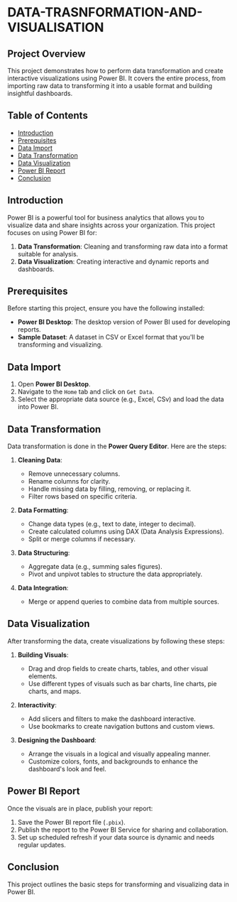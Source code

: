# DATA-TRASNFORMATION-AND-VISUALISATION
## Project Overview

This project demonstrates how to perform data transformation and create interactive visualizations using Power BI. It covers the entire process, from importing raw data to transforming it into a usable format and building insightful dashboards.

## Table of Contents

- [Introduction](#introduction)
- [Prerequisites](#prerequisites)
- [Data Import](#data-import)
- [Data Transformation](#data-transformation)
- [Data Visualization](#data-visualization)
- [Power BI Report](#power-bi-report)
- [Conclusion](#conclusion)

## Introduction

Power BI is a powerful tool for business analytics that allows you to visualize data and share insights across your organization. This project focuses on using Power BI for:

1. **Data Transformation**: Cleaning and transforming raw data into a format suitable for analysis.
2. **Data Visualization**: Creating interactive and dynamic reports and dashboards.

## Prerequisites

Before starting this project, ensure you have the following installed:

- **Power BI Desktop**: The desktop version of Power BI used for developing reports.
- **Sample Dataset**: A dataset in CSV or Excel format that you'll be transforming and visualizing.

## Data Import

1. Open **Power BI Desktop**.
2. Navigate to the `Home` tab and click on `Get Data`.
3. Select the appropriate data source (e.g., Excel, CSv) and load the data into Power BI.

## Data Transformation

Data transformation is done in the **Power Query Editor**. Here are the steps:

1. **Cleaning Data**: 
   - Remove unnecessary columns.
   - Rename columns for clarity.
   - Handle missing data by filling, removing, or replacing it.
   - Filter rows based on specific criteria.

2. **Data Formatting**:
   - Change data types (e.g., text to date, integer to decimal).
   - Create calculated columns using DAX (Data Analysis Expressions).
   - Split or merge columns if necessary.

3. **Data Structuring**:
   - Aggregate data (e.g., summing sales figures).
   - Pivot and unpivot tables to structure the data appropriately.

4. **Data Integration**:
   - Merge or append queries to combine data from multiple sources.

## Data Visualization

After transforming the data, create visualizations by following these steps:

1. **Building Visuals**:
   - Drag and drop fields to create charts, tables, and other visual elements.
   - Use different types of visuals such as bar charts, line charts, pie charts, and maps.

2. **Interactivity**:
   - Add slicers and filters to make the dashboard interactive.
   - Use bookmarks to create navigation buttons and custom views.

3. **Designing the Dashboard**:
   - Arrange the visuals in a logical and visually appealing manner.
   - Customize colors, fonts, and backgrounds to enhance the dashboard's look and feel.

## Power BI Report

Once the visuals are in place, publish your report:

1. Save the Power BI report file (`.pbix`).
2. Publish the report to the Power BI Service for sharing and collaboration.
3. Set up scheduled refresh if your data source is dynamic and needs regular updates.

## Conclusion

This project outlines the basic steps for transforming and visualizing data in Power BI.
